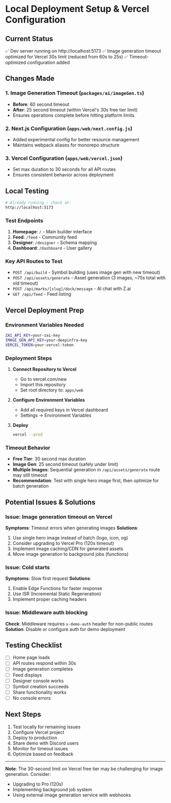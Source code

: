 # Local Deployment Setup & Vercel Configuration

## Current Status
✅ Dev server running on http://localhost:5173
✅ Image generation timeout optimized for Vercel 30s limit (reduced from 60s to 25s)
✅ Timeout-optimized configuration added

## Changes Made

### 1. Image Generation Timeout (`packages/ai/imageGen.ts`)
- **Before**: 60 second timeout
- **After**: 25 second timeout (within Vercel's 30s free tier limit)
- Ensures operations complete before hitting platform limits

### 2. Next.js Configuration (`apps/web/next.config.js`)
- Added experimental config for better resource management
- Maintains webpack aliases for monorepo structure

### 3. Vercel Configuration (`apps/web/vercel.json`)
- Set max duration to 30 seconds for all API routes
- Ensures consistent behavior across deployment

## Local Testing

```bash
# Already running - check at:
http://localhost:5173
```

### Test Endpoints
1. **Homepage**: `/` - Main builder interface
2. **Feed**: `/feed` - Community feed
3. **Designer**: `/designer` - Schema mapping
4. **Dashboard**: `/dashboard` - User gallery

### Key API Routes to Test
- `POST /api/build` - Symbol building (uses image gen with new timeout)
- `POST /api/assets/generate` - Asset generation (3 images, ~75s total with old timeout)
- `POST /api/marks/[slug]/dock/message` - AI chat with Z.ai
- `GET /api/feed` - Feed listing

## Vercel Deployment Prep

### Environment Variables Needed
```bash
ZAI_API_KEY=your-zai-key
IMAGE_GEN_API_KEY=your-deepinfra-key
VERCEL_TOKEN=your-vercel-token
```

### Deployment Steps

1. **Connect Repository to Vercel**
   - Go to vercel.com/new
   - Import this repository
   - Set root directory to: `apps/web`

2. **Configure Environment Variables**
   - Add all required keys in Vercel dashboard
   - Settings → Environment Variables

3. **Deploy**
   ```bash
   vercel --prod
   ```

### Timeout Behavior
- **Free Tier**: 30 second max duration
- **Image Gen**: 25 second timeout (safely under limit)
- **Multiple Images**: Sequential generation in `/api/assets/generate` route may still timeout
- **Recommendation**: Test with single hero image first, then optimize for batch generation

## Potential Issues & Solutions

### Issue: Image generation timeout on Vercel
**Symptoms**: Timeout errors when generating images
**Solutions**:
1. Use single hero image instead of batch (logo, icon, og)
2. Consider upgrading to Vercel Pro (120s timeout)
3. Implement image caching/CDN for generated assets
4. Move image generation to background jobs (functions)

### Issue: Cold starts
**Symptoms**: Slow first request
**Solutions**:
1. Enable Edge Functions for faster response
2. Use ISR (Incremental Static Regeneration)
3. Implement proper caching headers

### Issue: Middleware auth blocking
**Check**: Middleware requires `x-demo-auth` header for non-public routes
**Solution**: Disable or configure auth for demo deployment

## Testing Checklist

- [ ] Home page loads
- [ ] API routes respond within 30s
- [ ] Image generation completes
- [ ] Feed displays
- [ ] Designer console works
- [ ] Symbol creation succeeds
- [ ] Share functionality works
- [ ] No console errors

## Next Steps
1. Test locally for remaining issues
2. Configure Vercel project
3. Deploy to production
4. Share demo with Discord users
5. Monitor for timeout issues
6. Optimize based on feedback

---

**Note**: The 30-second limit on Vercel free tier may be challenging for image generation. Consider:
- Upgrading to Pro (120s)
- Implementing background job system
- Using external image generation service with webhooks

